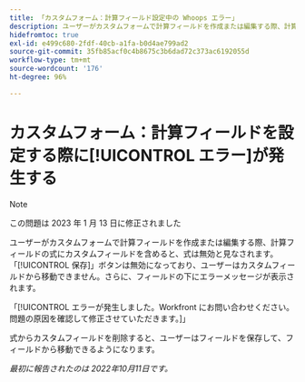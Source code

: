 ```yaml
---
title: 「カスタムフォーム：計算フィールド設定中の Whoops エラー」
description: ユーザーがカスタムフォームで計算フィールドを作成または編集する際、計算フィールドの式にカスタムフィールドを含めると、式は無効と見なされます。「保存」ボタンは無効になっており、ユーザーはカスタムフィールドから移動できません。さらに、フィールドの下に Whoops メッセージが表示されます。
hidefromtoc: true
exl-id: e499c680-2fdf-40cb-a1fa-b0d4ae799ad2
source-git-commit: 35fb85acf0c4b8675c3b6dad72c373ac6192055d
workflow-type: tm+mt
source-wordcount: '176'
ht-degree: 96%

---
```


# カスタムフォーム：計算フィールドを設定する際に[!UICONTROL エラー]が発生する

<!--Requested: Do not delete without approval from Alex Beach-->

>[!NOTE]
>
>この問題は 2023 年 1 月 13 日に修正されました

ユーザーがカスタムフォームで計算フィールドを作成または編集する際、計算フィールドの式にカスタムフィールドを含めると、式は無効と見なされます。「[!UICONTROL 保存]」ボタンは無効になっており、ユーザーはカスタムフィールドから移動できません。さらに、フィールドの下にエラーメッセージが表示されます。

「[!UICONTROL エラーが発生しました。Workfront にお問い合わせください。問題の原因を確認して修正させていただきます。]」

式からカスタムフィールドを削除すると、ユーザーはフィールドを保存して、フィールドから移動できるようになります。

_最初に報告されたのは 2022年10月11日です。_